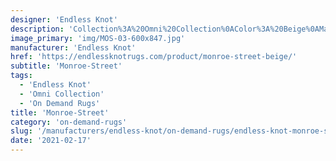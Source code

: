 ```yaml
---
designer: 'Endless Knot'
description: 'Collection%3A%20Omni%20Collection%0AColor%3A%20Beige%0AMaterial%3A%20100%25%20WoolPile%3A%201/8%22Width%3A%2013%272%22%2C%2016%274%22Style%3A%20Flatweave%2C%20GeometricPattern%20Repeat%3A%203%22%20W%20x%205%22%20L'
image_primary: 'img/MOS-03-600x847.jpg'
manufacturer: 'Endless Knot'
href: 'https://endlessknotrugs.com/product/monroe-street-beige/'
subtitle: 'Monroe-Street'
tags:
  - 'Endless Knot'
  - 'Omni Collection'
  - 'On Demand Rugs'
title: 'Monroe-Street'
category: 'on-demand-rugs'
slug: '/manufacturers/endless-knot/on-demand-rugs/endless-knot-monroe-street'
date: '2021-02-17'
---
```

